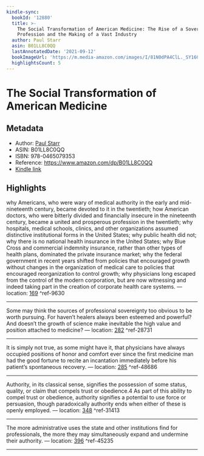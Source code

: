 ```yaml
---
kindle-sync:
  bookId: '12880'
  title: >-
    The Social Transformation of American Medicine: The Rise of a Sovereign
    Profession and the Making of a Vast Industry
  author: Paul Starr
  asin: B01LL8C0QQ
  lastAnnotatedDate: '2021-09-12'
  bookImageUrl: 'https://m.media-amazon.com/images/I/81N0dPA4ClL._SY160.jpg'
  highlightsCount: 5
---
```

# The Social Transformation of American Medicine
## Metadata
* Author: [Paul Starr](https://www.amazon.com/Paul-Starr/e/B001IQZERY/ref=dp_byline_cont_ebooks_1)
* ASIN: B01LL8C0QQ
* ISBN: 978-0465079353
* Reference: https://www.amazon.com/dp/B01LL8C0QQ
* [Kindle link](kindle://book?action=open&asin=B01LL8C0QQ)

## Highlights
why Americans, who were wary of medical authority in the early and mid-nineteenth century, became devoted to it in the twentieth; how American doctors, who were bitterly divided and financially insecure in the nineteenth century, became a united and prosperous profession in the twentieth; why hospitals, medical schools, clinics, and other organizations assumed distinctive institutional forms in the United States; why public health did not; why there is no national health insurance in the United States; why Blue Cross and commercial indemnity insurance, rather than other types of health plans, dominated the private insurance market; why the federal government in recent years shifted from policies that encouraged growth without changes in the organization of medical care to policies that encouraged reorganization to control growth; why physicians long escaped from the control of the modern corporation, but are now witnessing and indeed taking part in the creation of corporate health care systems. — location: [169](kindle://book?action=open&asin=B01LL8C0QQ&location=169) ^ref-9630

---
Some may think the sources of professional sovereignty too obvious to be worth pursuing. For haven’t healers always been esteemed and powerful? And doesn’t the growth of science make inevitable the high value and position attached to medicine? — location: [282](kindle://book?action=open&asin=B01LL8C0QQ&location=282) ^ref-28731

---
It is simply not true, as some might have it, that physicians have always occupied positions of honor and comfort ever since the first medicine man had the good fortune to recite an incantation immediately before his patient’s spontaneous recovery. — location: [285](kindle://book?action=open&asin=B01LL8C0QQ&location=285) ^ref-48686

---
Authority, in its classical sense, signifies the possession of some status, quality, or claim that compels trust or obedience.4 As part of this ability to compel trust or obedience, authority signifies a potential to use force or persuasion, though paradoxically authority ends when either of these is openly employed. — location: [348](kindle://book?action=open&asin=B01LL8C0QQ&location=348) ^ref-31413

---
The more administrative uses the state and other institutions find for professionals, the more they may simultaneously expand and undermine their authority. — location: [396](kindle://book?action=open&asin=B01LL8C0QQ&location=396) ^ref-45235

---
